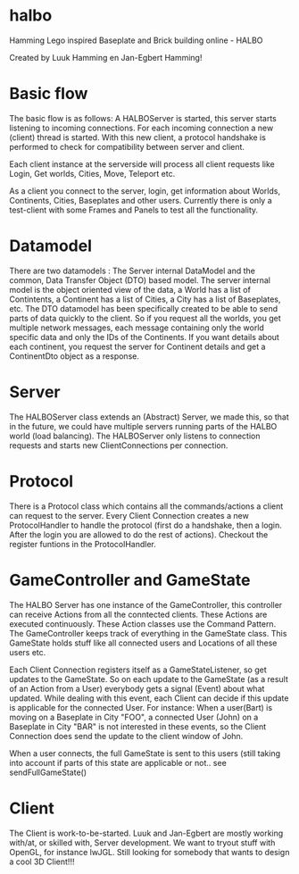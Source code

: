 # halbo
Hamming Lego inspired Baseplate and Brick building online - HALBO

Created by Luuk Hamming en Jan-Egbert Hamming!


# Basic flow
The basic flow is as follows: A HALBOServer is started, this server starts listening to incoming connections. For each incoming connection a new (client) thread is started. With this new client, a protocol handshake is performed to check for compatibility between server and client.

Each client instance at the serverside will process all client requests like Login, Get worlds, Cities, Move, Teleport etc.  

As a client you connect to the server, login, get information about Worlds, Continents, Cities, Baseplates and other users. Currently there is only a test-client with some Frames and Panels to test all the functionality. 

# Datamodel
There are two datamodels : The Server internal DataModel and the common, Data Transfer Object (DTO) based model.
The server internal model is the object oriented view of the data, a World has a list of Contintents, a Continent has a list of Cities, a City has a list of Baseplates, etc. 
The DTO datamodel has been specifically created to be able to send parts of data quickly to the client. So if you request all the worlds, you get multiple network messages, each message containing only the world specific data and only the IDs of the Continents. If you want details about each continent, you request the server for Continent details and get a ContinentDto object as a response. 

# Server
The HALBOServer class extends an (Abstract) Server, we made this, so that in the future, we could have multiple servers running parts of the HALBO world (load balancing). The HALBOServer only listens to connection requests and starts new ClientConnections per connection. 

# Protocol
There is a Protocol class which contains all the commands/actions a client can request to the server. Every Client Connection creates a new ProtocolHandler to handle the protocol (first do a handshake, then a login. After the login you are allowed to do the rest of actions). Checkout the register funtions in the ProtocolHandler.

# GameController and GameState
The HALBO Server has one instance of the GameController, this controller can receive Actions from all the conntected clients. These Actions are executed continuously. These Action classes use the Command Pattern. 
The GameController keeps track of everything in the GameState class. This GameState holds stuff like all connected users and Locations of all these users etc. 

Each Client Connection registers itself as a GameStateListener, so get updates to the GameState. So on each update to the GameState (as a result of an Action from a User) everybody gets a signal (Event) about what updated. While dealing with this event, each Client can decide if this update is applicable for the connected User. For instance: When a user(Bart) is moving on a Baseplate in City "FOO", a connected User (John) on a Baseplate in City "BAR" is not interested in these events, so the Client Connection does send the update to the client window of John.

When a user connects, the full GameState is sent to this users (still taking into account if parts of this state are applicable or not.. see sendFullGameState()

# Client
The Client is work-to-be-started. Luuk and Jan-Egbert are mostly working with/at, or skilled with, Server development. We want to tryout stuff with OpenGL, for instance lwJGL. 
Still looking for somebody that wants to design a cool 3D Client!!! 


